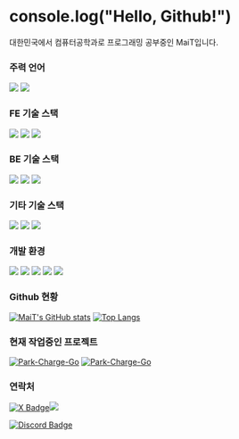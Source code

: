 # console.log("Hello, Github!")

대한민국에서 컴퓨터공학과로 프로그래밍 공부중인 MaiT입니다.


### 주력 언어
[<img src="https://img.shields.io/badge/TypeScript-3178C6?style=flat-square&logo=typescript&logoColor=white"/>](https://www.typescriptlang.org/) [<img src="https://img.shields.io/badge/JavaScript-F7DF1E?style=flat-square&logo=javascript&logoColor=white"/>](https://www.ecma-international.org/)

### FE 기술 스택

[<img src="https://img.shields.io/badge/SvelteKit-FF3E00?style=flat-square&logo=svelte&logoColor=white"/>](https://svelte.dev/) [<img src="https://img.shields.io/badge/React-61DAFB?style=flat-square&logo=React&logoColor=white"/>](https://legacy.reactjs.org/) [<img src="https://img.shields.io/badge/Vue-4FC08D?style=flat-square&logo=vuedotjs&logoColor=white"/>](https://vuejs.org/)

### BE 기술 스택
[<img src="https://img.shields.io/badge/Node.js-339933?style=flat-square&logo=nodedotjs&logoColor=white"/>](https://nodejs.org/) [<img src="https://img.shields.io/badge/Express.js-000000?style=flat-square&logo=express&logoColor=white"/>](https://expressjs.com/) [<img src="https://img.shields.io/badge/NestJS-E0234E?style=flat-square&logo=nestjs&logoColor=white"/>](https://nestjs.com/) 

### 기타 기술 스택
[<img src="https://img.shields.io/badge/Discord.js-5865F2?style=flat-square&logo=discord&logoColor=white"/>](https://discord.com/developers) [<img src="https://img.shields.io/badge/MySQL-4479A1?style=flat-square&logo=MySQL&logoColor=white"/>](https://www.mysql.com/) [<img src="https://img.shields.io/badge/MariaDB-003545?style=flat-square&logo=mariadb&logoColor=white"/>](https://www.mysql.com/)

### 개발 환경

[<img src="https://img.shields.io/badge/Github-181717?style=flat-square&logo=Github&logoColor=white"/>](https://github.com/) [<img src="https://img.shields.io/badge/Jetbrains-409FFF?style=flat-square&logo=jetbrains&logoColor=white"/>](https://github.com/) [<img src="https://img.shields.io/badge/Visual Studio Code-007ACC?style=flat-square&&logoColor=white"/>](https://code.visualstudio.com/) [<img src="https://img.shields.io/badge/AWS EC2-FF9900?style=flat-square&logo=amazonec2&logoColor=white"/>](https://aws.amazon.com/) [<img src="https://img.shields.io/badge/Docker-2496ED?style=flat-square&logo=docker&logoColor=white"/>](https://www.docker.com/)

### Github 현황

[![MaiT's GitHub stats](https://github-readme-stats.vercel.app/api?username=maitmus&theme=ayu-mirage&show_icons=true&hide=stars&hide_rank=true&count_private=true&line_height=24)](https://github.com/maitmus)
[![Top Langs](https://github-readme-stats.vercel.app/api/top-langs/?username=maitmus&layout=compact&theme=ayu-mirage)](https://github.com/maitmus)

### 현재 작업중인 프로젝트
[![Park-Charge-Go](https://github-readme-stats.vercel.app/api/pin/?username=SPACE-AXE&repo=pcg-back&theme=ayu-mirage)](https://github.com/SPACE-AXE/pcg-back) 
[![Park-Charge-Go](https://github-readme-stats.vercel.app/api/pin/?username=SPACE-AXE&repo=pcg-relay&theme=ayu-mirage)](https://github.com/SPACE-AXE/pcg-relay) 

### 연락처

[![X Badge](https://img.shields.io/badge/X-000000?style=flat-square&logo=X&logoColor=white)<img src="https://img.shields.io/badge/maitmus-555555?style=flat-square"/>](https://twitter.com/maitmus)

[![Discord Badge](https://dcbadge.vercel.app/api/shield/534651682965946399?style=flat-square)](https://discord.com/)
